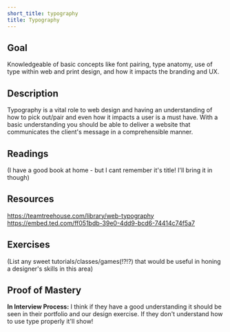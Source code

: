 ```yaml
---
short_title: typography
title: Typography
---
```


Goal
---
Knowledgeable of basic concepts like font pairing, type anatomy, use of type within web and print design, and how it impacts the branding and UX.

Description
---
Typography is a vital role to web design and having an understanding of how to pick out/pair and even how it impacts a user is a must have. With a basic understanding you should be able to deliver a website that communicates the client's message in a comprehensible manner.

Readings
---
(I have a good book at home - but I cant remember it's title! I'll bring it in though)

Resources
---
https://teamtreehouse.com/library/web-typography
https://embed.ted.com/ff051bdb-39e0-4dd9-bcd6-74414c74f5a7

Exercises
---
(List any sweet tutorials/classes/games(!?!?) that would be useful in honing a designer's skills in this area)

Proof of Mastery
---
**In Interview Process:**
I think if they have a good understanding it should be seen in their portfolio and our design exercise. If they don't understand how to use type properly it'll show!
